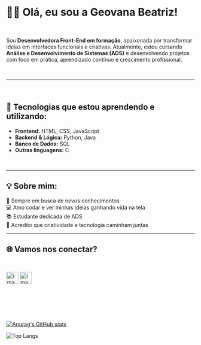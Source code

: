 # 👩‍💻 Olá, eu sou a Geovana Beatriz!
<br>

Sou **Desenvolvedora Front-End em formação**, apaixonada por transformar ideias em interfaces funcionais e criativas. Atualmente, estou cursando **Análise e Desenvolvimento de Sistemas (ADS)** e desenvolvendo projetos com foco em prática, aprendizado contínuo e crescimento profissional.

<br>

---

<br>

## 🚀 Tecnologias que estou aprendendo e utilizando:

- **Frontend:** HTML, CSS, JavaScript  
- **Backend & Lógica:** Python, Java  
- **Banco de Dados:** SQL  
- **Outras linguagens:** C

<br>

---

## 💡 Sobre mim:

🌱 Sempre em busca de novos conhecimentos  
💻 Amo codar e ver minhas ideias ganhando vida na tela  
📚 Estudante dedicada de ADS  
🎨 Acredito que criatividade e tecnologia caminham juntas

---

## 🌐 Vamos nos conectar?
<br> 

<a href="https://www.instagram.com/starsyuuri/" target="_blank"><img width="32" height="32" alt="image" src="https://github.com/user-attachments/assets/8644bde8-b5c9-48a3-85f3-dfe153a1a749" /><a/>
<a href="https://www.linkedin.com/in/geovanabeatriz-dev/" target="_blank"><img width="32" height="32" alt="image" src="https://github.com/user-attachments/assets/85937f2d-0a97-4ab1-8dcd-d953dcf24f83" /><a/>

<br>
<br>
<br>
<br>

[![Anurag's GitHub stats](https://github-readme-stats.vercel.app/api?username=Geovanabf)](https://github.com/anuraghazra/github-readme-stats)



![Top Langs](https://github-readme-stats.vercel.app/api/top-langs/?username=Geovanabf&layout=compact)

